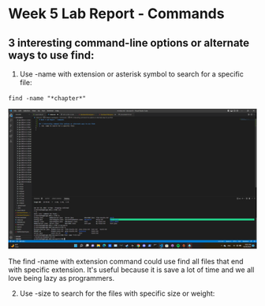 # Week 5 Lab Report - Commands

## 3 interesting command-line options or alternate ways to use find:
1. Use -name with extension or asterisk symbol to search for a specific file:

`find -name "*chapter*"`

![](https://github.com/tnduong2807/docsearch/blob/main/Screenshot%20(53).png?raw=true)

The find -name with extension command could use find all files that end with specific extension. It's useful because it is save a lot of time and we all love being lazy as programmers.

2. Use -size to search for the files with specific size or weight:

![]()



